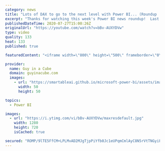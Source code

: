 ```yaml
---
category: news
title: "Lots of DAX to go to the next level with Power BI... (Roundup | July 27, 2020)"
excerpt: "Thanks for watching this week's Power BI news roundup!  Last weeks roundup: https://guyinacu.be/roundup187 2 Minute Tuesday: https://guyinacu.be/addmeasurewte  🔴 LIVE Q&A Replay: https://guyinacu.be/live019  🔴 LIVE Roundup Building Replay: https://guyinacu.be/rounduplive001  📢 Become a member: https://guyinacu.be/membership"
publishedDateTime: 2020-07-27T15:00:26Z
originalUrl: "https://youtube.com/watch?v=bBv-AUXYDVw"
type: video
quality: 133
heat: 133
published: true

featuredContent: "<iframe width=\"800\" height=\"500\" frameborder=\"0\" src=\"https://www.youtube.com/embed/bBv-AUXYDVw\" allow=\"accelerometer; autoplay; encrypted-media; gyroscope; picture-in-picture\" allowfullscreen></iframe>"

provider:
  name: Guy in a Cube
  domain: guyinacube.com
  images:
    - url: "https://smartableai.github.io/microsoft-power-bi/assets/images/organizations/guyinacube.com-50x50.jpg"
      width: 50
      height: 50

topics:
  - Power BI

images:
  - url: "https://i.ytimg.com/vi/bBv-AUXYDVw/maxresdefault.jpg"
    width: 1280
    height: 720
    isCached: true

secured: "ROMP/9lTE5FfCM+LPLMvAD2MJgTjpPiYfb0Jc1eUPqmCmlAyC8N5rVtTNGyiFjHmwH1a6MyZUrEG7vzlNEVLn0i0urPIZNhPt+ck+el81rVWB+Yciv/9nTyDOfUQCHjQ9sRzs1tfjt5LZ5dWDukB4T1wXv0uIkRyRtHbXGFBh0SXqlcHH+Fz+drDnM7dUuWwoeGCAf8UWRn2NdU8Qj5d4Sbx8cLqksOz9a1/WBC1DmX/Flwh9JwE8O/DPwL61WQX4CaYZFjaKGW0rDz1OFSRz9bbzghH3UtILnENOMEyLt7BffSBpJ9scgxNOIIRtFWYG44aw0bFVkZYlUXhFYvMAAccgNUfvK0gE/agXJxOmJH7qpmJy6Q+G5UOn8EYQimrOazNx/bAoVo0n2smQosgAtebstd+4fYW08dhsA+2UL8Ie8uknMDK6MEqknuezbeP;6X0X9MK0TY7ffBWL3b4dWA=="
---
```



